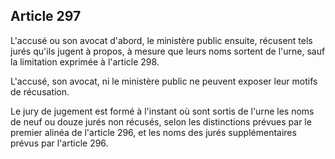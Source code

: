 Article 297
----
L'accusé ou son avocat d'abord, le ministère public ensuite, récusent tels jurés
qu'ils jugent à propos, à mesure que leurs noms sortent de l'urne, sauf la
limitation exprimée à l'article 298.

L'accusé, son avocat, ni le ministère public ne peuvent exposer leur motifs de
récusation.

Le jury de jugement est formé à l'instant où sont sortis de l'urne les noms de
neuf ou douze jurés non récusés, selon les distinctions prévues par le premier
alinéa de l'article 296, et les noms des jurés supplémentaires prévus par
l'article 296.
